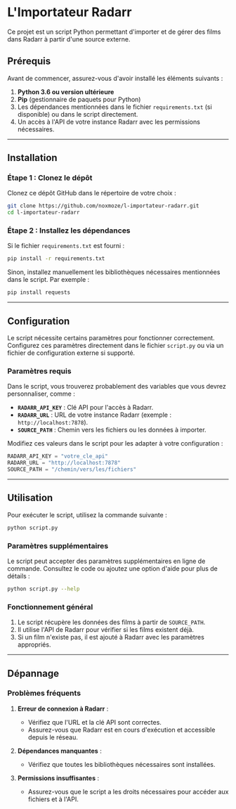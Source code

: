 # L'Importateur Radarr

Ce projet est un script Python permettant d'importer et de gérer des films dans Radarr à partir d'une source externe.

## Prérequis

Avant de commencer, assurez-vous d'avoir installé les éléments suivants :

1. **Python 3.6 ou version ultérieure**
2. **Pip** (gestionnaire de paquets pour Python)
3. Les dépendances mentionnées dans le fichier `requirements.txt` (si disponible) ou dans le script directement.
4. Un accès à l'API de votre instance Radarr avec les permissions nécessaires.

---

## Installation

### Étape 1 : Clonez le dépôt

Clonez ce dépôt GitHub dans le répertoire de votre choix :

```bash
git clone https://github.com/noxmoze/l-importateur-radarr.git
cd l-importateur-radarr
```

### Étape 2 : Installez les dépendances

Si le fichier `requirements.txt` est fourni :

```bash
pip install -r requirements.txt
```

Sinon, installez manuellement les bibliothèques nécessaires mentionnées dans le script. Par exemple :

```bash
pip install requests
```

---

## Configuration

Le script nécessite certains paramètres pour fonctionner correctement. Configurez ces paramètres directement dans le fichier `script.py` ou via un fichier de configuration externe si supporté.

### Paramètres requis

Dans le script, vous trouverez probablement des variables que vous devrez personnaliser, comme :

- **`RADARR_API_KEY`** : Clé API pour l'accès à Radarr.
- **`RADARR_URL`** : URL de votre instance Radarr (exemple : `http://localhost:7878`).
- **`SOURCE_PATH`** : Chemin vers les fichiers ou les données à importer.

Modifiez ces valeurs dans le script pour les adapter à votre configuration :

```python
RADARR_API_KEY = "votre_cle_api"
RADARR_URL = "http://localhost:7878"
SOURCE_PATH = "/chemin/vers/les/fichiers"
```

---

## Utilisation

Pour exécuter le script, utilisez la commande suivante :

```bash
python script.py
```

### Paramètres supplémentaires

Le script peut accepter des paramètres supplémentaires en ligne de commande. Consultez le code ou ajoutez une option d'aide pour plus de détails :

```bash
python script.py --help
```

### Fonctionnement général

1. Le script récupère les données des films à partir de `SOURCE_PATH`.
2. Il utilise l'API de Radarr pour vérifier si les films existent déjà.
3. Si un film n'existe pas, il est ajouté à Radarr avec les paramètres appropriés.

---

## Dépannage

### Problèmes fréquents

1. **Erreur de connexion à Radarr** :
   - Vérifiez que l'URL et la clé API sont correctes.
   - Assurez-vous que Radarr est en cours d'exécution et accessible depuis le réseau.

2. **Dépendances manquantes** :
   - Vérifiez que toutes les bibliothèques nécessaires sont installées.

3. **Permissions insuffisantes** :
   - Assurez-vous que le script a les droits nécessaires pour accéder aux fichiers et à l'API.

